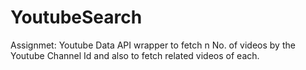 # YoutubeSearch
Assignmet: Youtube Data API wrapper to fetch n No. of videos by the Youtube Channel Id and also to fetch related videos of each.
